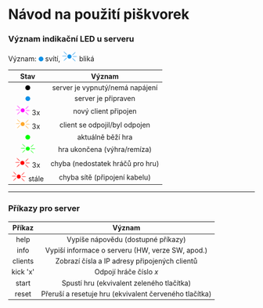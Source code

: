 # Návod na použití piškvorek

### Význam indikační LED u serveru
Význam: <img src="manual_data/LED_state/blue.png" width="10" height="10" /> svítí, <img src="manual_data/LED_state/blue_blink.png"  height="20" /> bliká


| Stav                                                                        | Význam        | 
| :------------------------------------------------------------------------:  |:-------------:| 
| <img src="manual_data/LED_state/black.png" width="10" height="10" />        | server je vypnutý/nemá napájení | 
| <img src="manual_data/LED_state/blue.png" width="10" height="10" />         | server je připraven             |  
| <img src="manual_data/LED_state/violet_blink.png"  height="20" />   3x      | nový client připojen            |
| <img src="manual_data/LED_state/orange_blink.png"  height="20" />   3x      | client se odpojil/byl odpojen   |
| <img src="manual_data/LED_state/green.png" width="10" height="10" />        | aktuálně běží hra               |
| <img src="manual_data/LED_state/green_blink.png" height="20" />             | hra ukončena (výhra/remíza)     |
| <img src="manual_data/LED_state/red_blink.png" height="20" />       3x      | chyba (nedostatek hráčů pro hru)|
| <img src="manual_data/LED_state/red_blink.png" height="20" />     stále     | chyba sítě (připojení kabelu)   |

---

### Příkazy pro server
|  Příkaz |                         Význam                         |
|:-------:|:------------------------------------------------------:|
|   help  | Vypíše nápovědu (dostupné příkazy)                     |
|   info  | Vypiší informace o serveru (HW, verze SW, apod.)       |
| clients | Zobrazí čísla a IP adresy připojených clientů          |
| kick 'x'| Odpojí hráče číslo _x_                               |
|  start  | Spustí hru (ekvivalent zeleného tlačítka)              |
|  reset  | Přeruší a resetuje hru (ekvivalent červeného tlačítka) |


